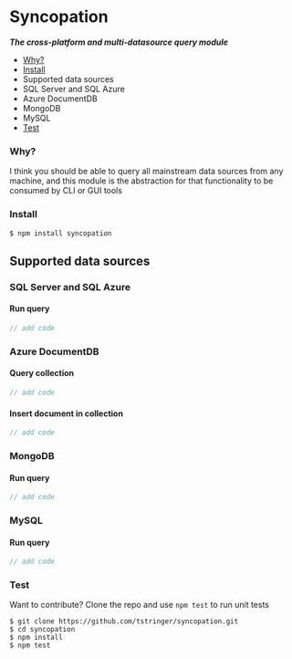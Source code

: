 # Syncopation

***The cross-platform and multi-datasource query module***

 - [Why?](#why)
 - [Install](#install)
 - Supported data sources
  - SQL Server and SQL Azure
  - Azure DocumentDB
  - MongoDB
  - MySQL
 - [Test](#test)

### Why?

I think you should be able to query all mainstream data sources from any machine, and this module is the abstraction for that functionality to be consumed by CLI or GUI tools

### Install

```
$ npm install syncopation
```

## Supported data sources

### SQL Server and SQL Azure

#### Run query

```javascript
// add code
```

### Azure DocumentDB

#### Query collection

```javascript
// add code
```

#### Insert document in collection

```javascript
// add code
```

### MongoDB

#### Run query

```javascript
// add code
```

### MySQL

#### Run query

```javascript
// add code
```

### Test

Want to contribute?  Clone the repo and use `npm test` to run unit tests

```
$ git clone https://github.com/tstringer/syncopation.git
$ cd syncopation
$ npm install
$ npm test
```